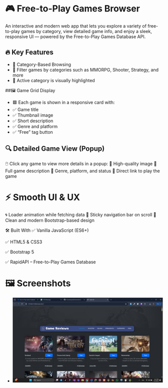 # 🎮 Free-to-Play Games Browser

An interactive and modern web app that lets you explore a variety of free-to-play games by category, view detailed game info, and enjoy a sleek, responsive UI — powered by the Free-to-Play Games Database API.

## 🔥 Key Features
 - 🧭 Category-Based Browsing
 - 🔹 Filter games by categories such as MMORPG, Shooter, Strategy, and more
 - 🔹 Active category is visually highlighted

##🖼️ Game Grid Display
 - 🟩 Each game is shown in a responsive card with:
 - ✅ Game title
 - ✅ Thumbnail image
 - ✅ Short description
 - ✅ Genre and platform
 - ✅ “Free” tag button


## 🔍 Detailed Game View (Popup)
 🖱️ Click any game to view more details in a popup:
 📌 High-quality image
 📌 Full game description
 📌 Genre, platform, and status
 📌 Direct link to play the game

# ⚡ Smooth UI & UX
  🌀 Loader animation while fetching data
 📌 Sticky navigation bar on scroll
 🎨 Clean and modern Bootstrap-based design


🛠️ Built With
✅ Vanilla JavaScript (ES6+)

✅ HTML5 & CSS3

✅ Bootstrap 5

✅ RapidAPI – Free-to-Play Games Database

# 🖼️ Screenshots
- ![Game Store Screenshot](ui.png)
